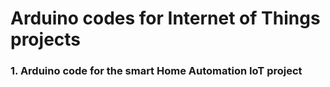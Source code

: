 # Arduino codes for Internet of Things projects

### 1. Arduino code for the smart Home Automation IoT project
